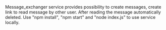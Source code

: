 Message_exchanger service provides possibility to create messages, create link to read message by other user. After reading the message automatically deleted.
Use "npm install", "npm start" and "node index.js" to use service locally.

